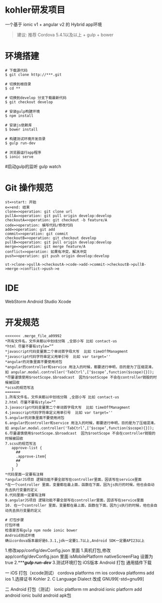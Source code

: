 # kohler研发项目

一个基于 ionic v1 + angular v2 的 Hybrid app环境

>建议: 推荐 Cordova 5.4.1以及以上 + gulp + bower

# 环境搭建

```
# 下载源代码
$ git clone http://***.git

# 切换到根目录
$ cd **

# 切换到develop 分支下载最新代码
$ git checkout develop

# 安装gulp构建环境
$ npm install

# 安装js依赖库
$ bower install

# 构建测试环境开发目录
$ gulp run-dev

# 浏览器运行app程序
$ ionic serve
```
#启动gulp的监听
gulp watch

# Git 操作规范
```
st=>start: 开始
e=>end: 结束
clone=>operation: git clone url
pullA=>operation: git pull origin develop:develop
checkoutA=>operation: git checkout -b feature/A
code=>operation: 编写代码/修改代码
add=>operation: git add
commit=>operation: git commit
checkoutB=>operation: git checkout develop
pullB=>operation: git pull origin develop:develop
merge=>operation: git merge feature/A
conflict=>operation: 如果有冲突，解决冲突
push=>operation: git push origin develop:develop

st->clone->pullA->checkoutA->code->add->commit->checkoutB->pullB->merge->conflict->push->e
```

# IDE
WebStorm
Android Studio
Xcode


# 开发规范
```
<<<<<<< .merge_file_a09992
*所有文件名，文件夹都以中划线分隔 ,全部小写 比如 contact-us
*html 尽量不要有style=“”
*javascript代码变量第二个单词首字母大写  比如 timeOffManagment
*javascript代码字符串定义用单引号  比如 var target=''
*angular的对象里面不要使用闭包
*angular的controller和service 用注入的时候，都要进行申明，目的是为了压缩混淆，如 angular.modal.controller('TabCtrl’,[‘$scope’,function($scope){}]);
*尽量谨慎使用$rootScope.$broadcast  因为$rootScope 不会在controller销毁的时候被回收
*scss的规范写法
=======
1.所有文件名，文件夹都以中划线分隔 ,全部小写 比如 contact-us
2.html 尽量不要有style=“”
3.javascript代码变量第二个单词首字母大写  比如 timeOffManagment
4.javascript代码字符串定义用单引号  比如 var target=''
5.angular的对象里面不要使用闭包
6.angular的controller和service 用注入的时候，都要进行申明，目的是为了压缩混淆，如 angular.modal.controller('TabCtrl’,[‘$scope’,function($scope){}]);
6.尽量谨慎使用$rootScope.$broadcast  因为$rootScope 不会在controller销毁的时候被回收
7.scss的规范写法
   approve-list {
     ##
     .approve-item{
     ##
     }
   }
*代码里面一定要有注释
*angularJS项目 逻辑功能不要全部写在controller里面，因该写在service里面
*在一个controller 里面，变量都在最上面，函数在下面，因为js执行的时候，他也会自动先去执行变量的定义
8.代码里面一定要有注释
9.angularJS项目 逻辑功能不要全部写在controller里面，因该写在service里面
10. 在一个controller 里面，变量都在最上面，函数在下面，因为js执行的时候，他也会自动先去执行变量的定义

# 打包步骤
打包环境
检查是否有gulp npm node ionic bower
Android测试环境
确认cordova版本最好是6.3.1,jdk一定要1.7以上,Android SDK一定要API23以上
```




1.修改app/config/devConfig.json  里面
1.真机打包,修改app/config/devConfig.json  里面  isMobilePlatform  nativeScreenFlag 设置为true
2.**************gulp run-dev***********
3.测试环境打包 
  iOS版本 Android 打包 通用插件下载
  

  一 iOS 打包（xcode测试）
    cordova platforms rm ios
    cordova platforms add ios
  1.选择证书  Kohler
  2. C Language Dialect 改成 GNU99[-std=gnu99]

    
  
  二 Android 打包（测试）
ionic platform rm android
ionic platform add android
ionic build android
apk包

